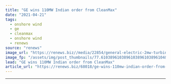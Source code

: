 ```yaml
---
title: "GE wins 110MW Indian order from CleanMax"
date: "2021-04-21"
tags: 
  - onshore wind
  - ge
  - cleanmax
  - onshore wind
  - renews
source: "renews"
image_url: "https://renews.biz//media/22854/general-electric-2mw-turbine.jpg?mode=crop&width=770&heightratio=0.6103896103896103896103896104&slimmage=true"
image_fp: "/assets/img/post_thumbnails/77.6103896103896103896103896104&slimmage=true"
lead: "GE wins 110MW Indian order from CleanMax"
article_url: "https://renews.biz/68018/ge-wins-110mw-indian-order-from-cleanmax/"
---
```


---
